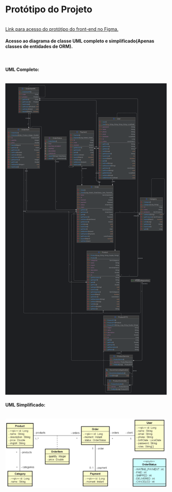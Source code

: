 <h1>Protótipo do Projeto</h1>

</br>
<a href="https://www.figma.com/design/ZrGNVNG0kZL6txDv4G8P6s/DSCommerce?node-id=0-1&node-type=canvas&t=UdV8m4EkaxxM2f6J-0">Link para acesso do protótipo do front-end no Figma.</a>

</br>

<h4>Acesso ao diagrama de classe UML completo e simplificado(Apenas classes de entidades de ORM).</h4></br>

<h4>UML Completo:</h4></br>
<img src="https://github.com/RenatoNato/dscommerce/blob/main/DSCommerce.png">

<h4>UML Simplificado:</h4></br>
<img src="https://github.com/RenatoNato/dscommerce/blob/main/uml-simplificado.png">